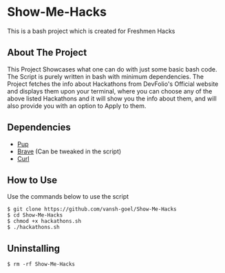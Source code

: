 # Show-Me-Hacks
This is a bash project which is created for Freshmen Hacks

## About The Project
This Project Showcases what one can do with just some basic bash code. The Script is purely written in bash with minimum dependencies.
The Project fetches the info about Hackathons from DevFolio's Official website and displays them upon your terminal, where you can choose any of the above listed Hackathons and it will show you the info about them, and will also provide you with an option to Apply to them.

## Dependencies
- [Pup](https://github.com/ericchiang/pup)
- [Brave](https://brave.com/) (Can be tweaked in the script)
- [Curl](https://github.com/curl/curl)

## How to Use

Use the commands below to use the script
```
$ git clone https://github.com/vansh-goel/Show-Me-Hacks
$ cd Show-Me-Hacks
$ chmod +x hackathons.sh
$ ./hackathons.sh
```

## Uninstalling

```
$ rm -rf Show-Me-Hacks
```
